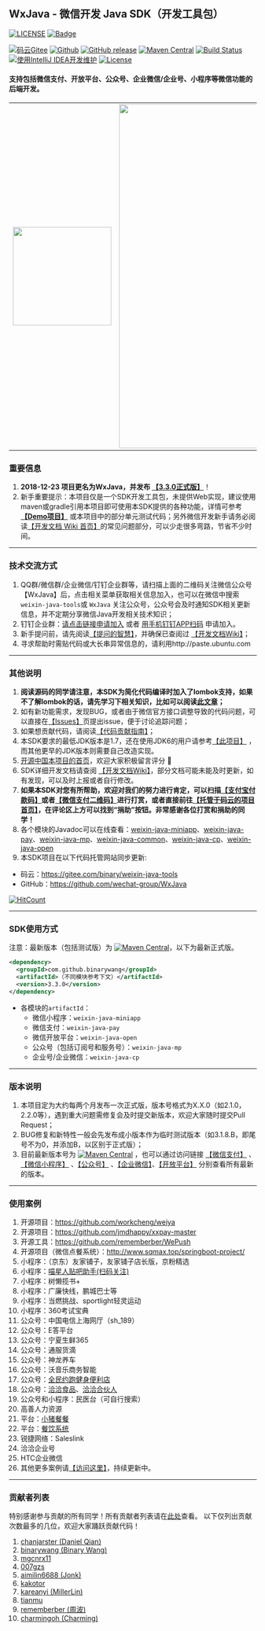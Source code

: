 ## WxJava - 微信开发 Java SDK（开发工具包）

[![LICENSE](https://img.shields.io/badge/License-Anti%20996-blue.svg)](https://github.com/996icu/996.ICU/blob/master/LICENSE)
[![Badge](https://img.shields.io/badge/Link-996.icu-red.svg)](https://996.icu/#/zh_CN)

[![码云Gitee](https://gitee.com/binary/weixin-java-tools/badge/star.svg?theme=blue)](https://gitee.com/binary/weixin-java-tools)
[![Github](http://github-svg-buttons.herokuapp.com/star.svg?user=Wechat-Group&repo=WxJava&style=flat&background=1081C1)](https://github.com/Wechat-Group/WxJava)
[![GitHub release](https://img.shields.io/github/release/Wechat-Group/WxJava.svg)](https://github.com/Wechat-Group/WxJava/releases)
[![Maven Central](https://img.shields.io/maven-central/v/com.github.binarywang/wx-java.svg)](http://mvnrepository.com/artifact/com.github.binarywang/wx-java)
[![Build Status](https://travis-ci.org/Wechat-Group/WxJava.svg?branch=develop)](https://travis-ci.org/Wechat-Group/WxJava)
[![使用IntelliJ IDEA开发维护](https://img.shields.io/badge/IntelliJ%20IDEA-提供支持-blue.svg)](https://www.jetbrains.com/?from=WxJava-weixin-java-tools)
[![License](https://img.shields.io/badge/License-Apache%202.0-blue.svg)](https://opensource.org/licenses/Apache-2.0)

#### 支持包括微信支付、开放平台、公众号、企业微信/企业号、小程序等微信功能的后端开发。

<table>
	<tbody>
		<tr>
			<td align="left" valign="middle">
				<img width="200" src="https://gitee.com/binary/weixin-java-tools/raw/master/qrcodes/mp.jpg">
			</td>
			<td align="right" valign="middle">
				<a href="https://coding.net/?utm_source=WxJava" target="_blank">
					<img width="700" src="https://gitee.com/binary/weixin-java-tools/raw/master/banners/readme.jpg">
				</a>
			</td>
		</tr>
	</tbody>
</table>

### 重要信息
1. **2018-12-23 项目更名为WxJava，并发布 [【3.3.0正式版】](https://github.com/Wechat-Group/WxJava/releases)**！
1. 新手重要提示：本项目仅是一个SDK开发工具包，未提供Web实现，建议使用maven或gradle引用本项目即可使用本SDK提供的各种功能，详情可参考 **[【Demo项目】](demo.md)** 或本项目中的部分单元测试代码；另外微信开发新手请务必阅读[【开发文档 Wiki 首页】](https://github.com/Wechat-Group/WxJava/wiki)的常见问题部分，可以少走很多弯路，节省不少时间。

---------------------------------
### 技术交流方式
1. QQ群/微信群/企业微信/钉钉企业群等，请扫描上面的二维码关注微信公众号【WxJava】后，点击相关菜单获取相关信息加入，也可以在微信中搜索 `weixin-java-tools`或 `WxJava` 关注公众号，公众号会及时通知SDK相关更新信息，并不定期分享微信Java开发相关技术知识；
1. 钉钉企业群：[请点击链接申请加入](https://h5.dingtalk.com/inviteColleague/index.html#/invite/9ed100cc4a/E1DF918E32E398D191E7FE61FE0552A6) 或者 [用手机钉钉APP扫码](qrcodes/ding_qrcode.jpg) 申请加入。
1. 新手提问前，请先阅读[【提问的智慧】](http://www.binarywang.com/article/smart-questions)，并确保已查阅过 [【开发文档Wiki】](https://github.com/wechat-group/WxJava/wiki)；
1. 寻求帮助时需贴代码或大长串异常信息的，请利用http://paste.ubuntu.com 

--------------------------------
### 其他说明
1. **阅读源码的同学请注意，本SDK为简化代码编译时加入了lombok支持，如果不了解lombok的话，请先学习下相关知识，比如可以阅读[此文章](https://mp.weixin.qq.com/s/cUc-bUcprycADfNepnSwZQ)；**
1. 如有新功能需求，发现BUG，或者由于微信官方接口调整导致的代码问题，可以直接在[【Issues】](https://github.com/Wechat-Group/WxJava/issues)页提出issue，便于讨论追踪问题；
1. 如果想贡献代码，请阅读[【代码贡献指南】](contribution.md)；
1. 本SDK要求的最低JDK版本是1.7，还在使用JDK6的用户请参考[【此项目】]( https://github.com/binarywang/weixin-java-tools-for-jdk6) ，而其他更早的JDK版本则需要自己改造实现。
1. [开源中国本项目的首页](https://www.oschina.net/p/weixin-java-tools-new)，欢迎大家积极留言评分 🙂
1. SDK详细开发文档请查阅 [【开发文档Wiki】](https://github.com/wechat-group/WxJava/wiki)，部分文档可能未能及时更新，如有发现，可以及时上报或者自行修改。
1. **如果本SDK对您有所帮助，欢迎对我们的努力进行肯定，可以扫描[【支付宝付款码】](qrcodes/alipay.jpg)或者[【微信支付二维码】](qrcodes/wepay.jpg)进行打赏，或者直接前往[【托管于码云的项目首页】](http://gitee.com/binary/weixin-java-tools)，在评论区上方可以找到“捐助”按钮。非常感谢各位打赏和捐助的同学！**
1. 各个模块的Javadoc可以在线查看：[weixin-java-miniapp](http://binary.ac.cn/weixin-java-miniapp-javadoc/)、[weixin-java-pay](http://binary.ac.cn/weixin-java-pay-javadoc/)、[weixin-java-mp](http://binary.ac.cn/weixin-java-mp-javadoc/)、[weixin-java-common](http://binary.ac.cn/weixin-java-common-javadoc/)、[weixin-java-cp](http://binary.ac.cn/weixin-java-cp-javadoc/)、[weixin-java-open](http://binary.ac.cn/weixin-java-open-javadoc/)
1. 本SDK项目在以下代码托管网站同步更新:
* 码云：https://gitee.com/binary/weixin-java-tools
* GitHub：https://github.com/wechat-group/WxJava

[![HitCount](http://hits.dwyl.io/Wechat-Group/WxJava.svg)](http://hits.dwyl.io/Wechat-Group/WxJava)

---------------------------------
### SDK使用方式
注意：最新版本（包括测试版）为 [![Maven Central](https://img.shields.io/maven-central/v/com.github.binarywang/wx-java.svg)](http://mvnrepository.com/artifact/com.github.binarywang/wx-java)，以下为最新正式版。

```xml
<dependency>
  <groupId>com.github.binarywang</groupId>
  <artifactId>（不同模块参考下文）</artifactId>
  <version>3.3.0</version>
</dependency>
```
* 各模块的`artifactId`：
  - 微信小程序：`weixin-java-miniapp`   
  - 微信支付：`weixin-java-pay`
  - 微信开放平台：`weixin-java-open`   
  - 公众号（包括订阅号和服务号）：`weixin-java-mp`    
  - 企业号/企业微信：`weixin-java-cp`

---------------------------------
### 版本说明
1. 本项目定为大约每两个月发布一次正式版，版本号格式为X.X.0（如2.1.0，2.2.0等），遇到重大问题需修复会及时提交新版本，欢迎大家随时提交Pull Request；
1. BUG修复和新特性一般会先发布成小版本作为临时测试版本（如3.1.8.B，即尾号不为0，并添加B，以区别于正式版）；
1. 目前最新版本号为 [![Maven Central](https://img.shields.io/maven-central/v/com.github.binarywang/wx-java.svg)](http://mvnrepository.com/artifact/com.github.binarywang/wx-java) ，也可以通过访问链接 [【微信支付】](http://search.maven.org/#search%7Cgav%7C1%7Cg%3A%22com.github.binarywang%22%20AND%20a%3A%22weixin-java-pay%22) 、[【微信小程序】](http://search.maven.org/#search%7Cgav%7C1%7Cg%3A%22com.github.binarywang%22%20AND%20a%3A%22weixin-java-miniapp%22) 、[【公众号】](http://search.maven.org/#search%7Cgav%7C1%7Cg%3A%22com.github.binarywang%22%20AND%20a%3A%22weixin-java-mp%22) 、[【企业微信】](http://search.maven.org/#search%7Cgav%7C1%7Cg%3A%22com.github.binarywang%22%20AND%20a%3A%22weixin-java-cp%22)、[【开放平台】](http://search.maven.org/#search%7Cgav%7C1%7Cg%3A%22com.github.binarywang%22%20AND%20a%3A%22weixin-java-open%22)
分别查看所有最新的版本。 

----------------------------------
### 使用案例
1. 开源项目：https://github.com/workcheng/weiya
1. 开源项目：https://github.com/jmdhappy/xxpay-master 
1. 开源工具：https://github.com/rememberber/WePush
1. 开源项目（微信点餐系统）：http://www.sqmax.top/springboot-project/
1. 小程序：（京东）友家铺子，友家铺子店长版，京粉精选
1. 小程序：[喵星人贴吧助手(扫码关注)](http://p98ahz3tg.bkt.clouddn.com/miniappqrcode.jpg)
1. 小程序：树懒揽书+
1. 小程序：广廉快线，鹏城巴士等
1. 小程序：当燃挑战、sportlight轻灵运动
1. 小程序：360考试宝典
1. 公众号：中国电信上海网厅（sh_189）
1. 公众号：E答平台
1. 公众号：宁夏生鲜365
1. 公众号：通服货滴
1. 公众号：神龙养车
1. 公众号：沃音乐商务智能
1. 公众号：[全民约跑健身便利店](http://www.oneminsport.com/)
1. 公众号：[洽洽食品](https://mp.weixin.qq.com/cgi-bin/showqrcode?ticket=gQFM8TwAAAAAAAAAAS5odHRwOi8vd2VpeGluLnFxLmNvbS9xLzAycDRPOXBZbVZib2UxMDAwME0wN2gAAgRIu4RbAwQAAAAA)、[洽洽合伙人](https://mp.weixin.qq.com/cgi-bin/showqrcode?ticket=gQFP8jwAAAAAAAAAAS5odHRwOi8vd2VpeGluLnFxLmNvbS9xLzAyOUpJaU5VcXBlWTAxMDAwME0wN1oAAgSau4RbAwQAAAAA)
1. 公众号和小程序：民医台（可自行搜索）
1. 高善人力资源
1. 平台：[小猪餐餐](http://www.xzcancan.com/)
1. 平台：[餐饮系统](http://canyin.daydao.com)
1. 锐捷网络：Saleslink
1. 洽洽企业号
1. HTC企业微信
1. 其他更多案例请[【访问这里】](https://github.com/Wechat-Group/weixin-java-tools/issues/729)，持续更新中。

----------------------------------
### 贡献者列表
特别感谢参与贡献的所有同学！所有贡献者列表请在[此处](https://github.com/Wechat-Group/WxJava/graphs/contributors)查看。
以下仅列出贡献次数最多的几位，欢迎大家踊跃贡献代码！
1. [chanjarster (Daniel Qian)](http://github.com/chanjarster)
1. [binarywang (Binary Wang)](http://github.com/binarywang)
1. [mgcnrx11](http://github.com/mgcnrx11)
1. [007gzs](http://github.com/007gzs)
1. [aimilin6688 (Jonk)](http://github.com/aimilin6688)
1. [kakotor](http://github.com/kakotor)
1. [kareanyi (MillerLin)](http://github.com/kareanyi)
1. [tianmu](http://github.com/tianmu)
1. [rememberber (周波)](http://github.com/rememberber)
1. [charmingoh (Charming)](http://github.com/charmingoh)
